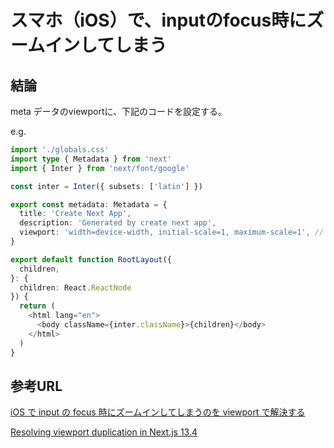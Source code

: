 # スマホ（iOS）で、inputのfocus時にズームインしてしまう

## 結論

meta データのviewportに、下記のコードを設定する。

e.g.  

```ts
import './globals.css'
import type { Metadata } from 'next'
import { Inter } from 'next/font/google'

const inter = Inter({ subsets: ['latin'] })

export const metadata: Metadata = {
  title: 'Create Next App',
  description: 'Generated by create next app',
  viewport: 'width=device-width, initial-scale=1, maximum-scale=1', // <-- now here
}

export default function RootLayout({
  children,
}: {
  children: React.ReactNode
}) {
  return (
    <html lang="en">
      <body className={inter.className}>{children}</body>
    </html>
  )
}
```

## 参考URL

[iOS で input の focus 時にズームインしてしまうのを viewport で解決する](https://zenn.dev/rhirayamaaan/articles/f0209ad6574ed4)  

[Resolving viewport duplication in Next.js 13.4](https://dev.to/oler/resolving-viewport-duplication-in-nextjs-134-51lm)
